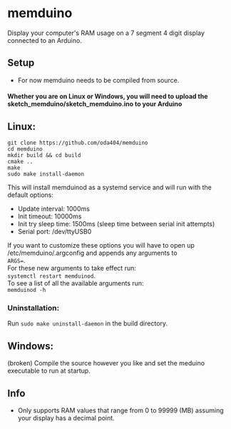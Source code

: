 # memduino
Display your computer's RAM usage on a 7 segment 4 digit display connected to an Arduino.<br>

## Setup
- For now memduino needs to be compiled from source.

#### Whether you are on Linux or Windows, you will need to upload the sketch_memduino/sketch_memduino.ino to your Arduino

## Linux:
```console
git clone https://github.com/oda404/memduino
cd memduino
mkdir build && cd build
cmake ..
make
sudo make install-daemon
```

This will install memduinod as a systemd service and will run with the default options:
- Update interval: 1000ms
- Init timeout: 10000ms
- Init try sleep time: 1500ms (sleep time between serial init attempts)
- Serial port: /dev/ttyUSB0

If you want to customize these options you will have to open up /etc/memduino/.argconfig and appends any arguments to<br>
`ARGS=`. <br>
For these new arguments to take effect run:<br>
`systemctl restart memduinod`.<br>
To see a list of all the available arguments run:<br>
`memduinod -h`

### Uninstallation:
Run `sudo make uninstall-daemon` in the build directory.

## Windows:
(broken)
Compile the source however you like and set the meduino executable to run at startup.

## Info
- Only supports RAM values that range from 0 to 99999 (MB) assuming your display has a decimal point.
